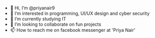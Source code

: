 - 👋 Hi, I’m @priyanair9
- 👀 I’m interested in programming, UI/UX design and cyber security
- 🌱 I’m currently studying IT
- 💞️ I’m looking to collaborate on fun projects
- 📫 How to reach me on facebook messenger at 'Priya Nair'

<!---
priyanair9/priyanair9 is a ✨ special ✨ repository because its `README.md` (this file) appears on your GitHub profile.
You can click the Preview link to take a look at your changes.
--->
